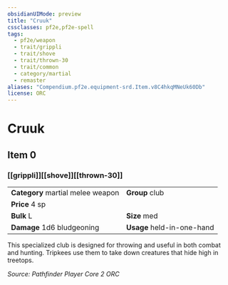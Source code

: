 ```yaml
---
obsidianUIMode: preview
title: "Cruuk"
cssclasses: pf2e,pf2e-spell
tags:
  - pf2e/weapon
  - trait/grippli
  - trait/shove
  - trait/thrown-30
  - trait/common
  - category/martial
  - remaster
aliases: "Compendium.pf2e.equipment-srd.Item.v8C4hkqMNeUk60Db"
license: ORC
---
```

# Cruuk
## Item 0
### [[grippli]][[shove]][[thrown-30]]

|  |  |
| -- | -- |
| **Category** martial melee weapon | **Group** club |
| **Price** 4 sp |  |
| **Bulk** L | **Size** med |
| **Damage** 1d6 bludgeoning  | **Usage** held-in-one-hand |



This specialized club is designed for throwing and useful in both combat and hunting. Tripkees use them to take down creatures that hide high in treetops.

*Source: Pathfinder Player Core 2*
*ORC*